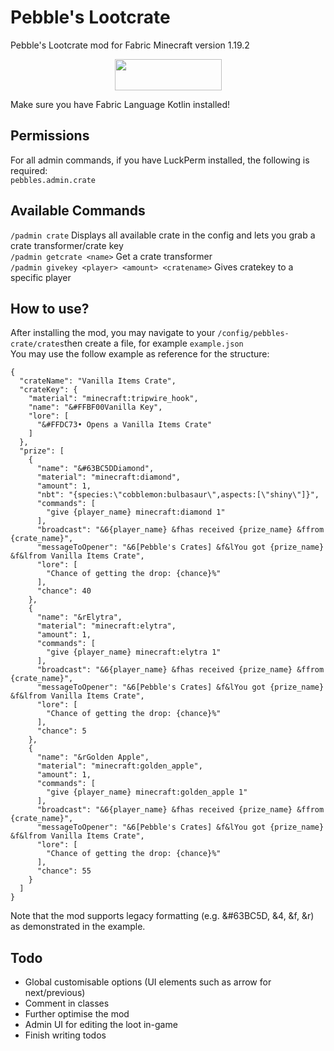 # Pebble's Lootcrate
Pebble's Lootcrate mod for Fabric Minecraft version 1.19.2

<p><a title="Fabric Language Kotlin" href="https://minecraft.curseforge.com/projects/fabric-language-kotlin" target="_blank" rel="noopener noreferrer"><img style="display: block; margin-left: auto; margin-right: auto;" src="https://i.imgur.com/c1DH9VL.png" alt="" width="171" height="50" /></a></p>

Make sure you have Fabric Language Kotlin installed!

## Permissions
For all admin commands, if you have LuckPerm installed, the following is required:<br>
`pebbles.admin.crate`

## Available Commands
`/padmin crate` Displays all available crate in the config and lets you grab a crate transformer/crate key <br>
`/padmin getcrate <name>` Get a crate transformer <br>
`/padmin givekey <player> <amount> <cratename>` Gives cratekey to a specific player <br>

## How to use?
After installing the mod, you may navigate to your `/config/pebbles-crate/crates`then create a file, for example `example.json`
<br>
You may use the follow example as reference for the structure: <br>
```
{
  "crateName": "Vanilla Items Crate",
  "crateKey": {
    "material": "minecraft:tripwire_hook",
    "name": "&#FFBF00Vanilla Key",
    "lore": [
      "&#FFDC73• Opens a Vanilla Items Crate"
    ]
  },
  "prize": [
    {
      "name": "&#63BC5DDiamond",
      "material": "minecraft:diamond",
      "amount": 1,
	  "nbt": "{species:\"cobblemon:bulbasaur\",aspects:[\"shiny\"]}",
      "commands": [
        "give {player_name} minecraft:diamond 1"
      ],
      "broadcast": "&6{player_name} &fhas received {prize_name} &ffrom {crate_name}",
      "messageToOpener": "&6[Pebble's Crates] &f&lYou got {prize_name} &f&lfrom Vanilla Items Crate",
      "lore": [
        "Chance of getting the drop: {chance}%"
      ],
      "chance": 40
    },
    {
      "name": "&rElytra",
      "material": "minecraft:elytra",
      "amount": 1,
      "commands": [
        "give {player_name} minecraft:elytra 1"
      ],
      "broadcast": "&6{player_name} &fhas received {prize_name} &ffrom {crate_name}",
      "messageToOpener": "&6[Pebble's Crates] &f&lYou got {prize_name} &f&lfrom Vanilla Items Crate",
      "lore": [
        "Chance of getting the drop: {chance}%"
      ],
      "chance": 5
    },
    {
      "name": "&rGolden Apple",
      "material": "minecraft:golden_apple",
      "amount": 1,
      "commands": [
        "give {player_name} minecraft:golden_apple 1"
      ],
      "broadcast": "&6{player_name} &fhas received {prize_name} &ffrom {crate_name}",
      "messageToOpener": "&6[Pebble's Crates] &f&lYou got {prize_name} &f&lfrom Vanilla Items Crate",
      "lore": [
        "Chance of getting the drop: {chance}%"
      ],
      "chance": 55
    }
  ]
}
```
Note that the mod supports legacy formatting (e.g. &#63BC5D, &4, &f, &r) as demonstrated in the example.

## Todo
- Global customisable options (UI elements such as arrow for next/previous)
- Comment in classes
- Further optimise the mod
- Admin UI for editing the loot in-game
- Finish writing todos
